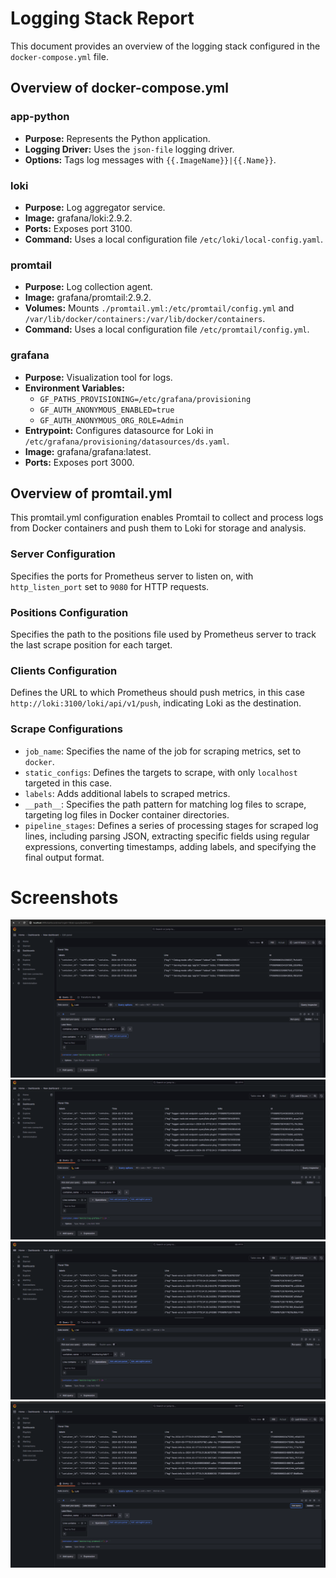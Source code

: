 # Logging Stack Report

This document provides an overview of the logging stack configured in the `docker-compose.yml` file.

## Overview of docker-compose.yml

### app-python

- **Purpose:** Represents the Python application.
- **Logging Driver:** Uses the `json-file` logging driver.
- **Options:** Tags log messages with `{{.ImageName}}|{{.Name}}`.

### loki

- **Purpose:** Log aggregator service.
- **Image:** grafana/loki:2.9.2.
- **Ports:** Exposes port 3100.
- **Command:** Uses a local configuration file `/etc/loki/local-config.yaml`.

### promtail

- **Purpose:** Log collection agent.
- **Image:** grafana/promtail:2.9.2.
- **Volumes:** Mounts `./promtail.yml:/etc/promtail/config.yml` and `/var/lib/docker/containers:/var/lib/docker/containers`.
- **Command:** Uses a local configuration file `/etc/promtail/config.yml`.

### grafana

- **Purpose:** Visualization tool for logs.
- **Environment Variables:** 
  - `GF_PATHS_PROVISIONING=/etc/grafana/provisioning`
  - `GF_AUTH_ANONYMOUS_ENABLED=true`
  - `GF_AUTH_ANONYMOUS_ORG_ROLE=Admin`
- **Entrypoint:** Configures datasource for Loki in `/etc/grafana/provisioning/datasources/ds.yaml`.
- **Image:** grafana/grafana:latest.
- **Ports:** Exposes port 3000.

## Overview of promtail.yml

This promtail.yml configuration enables Promtail to collect and process logs from Docker containers and push them to Loki for storage and analysis.

### Server Configuration
Specifies the ports for Prometheus server to listen on, with `http_listen_port` set to `9080` for HTTP requests.

### Positions Configuration
Specifies the path to the positions file used by Prometheus server to track the last scrape position for each target.

### Clients Configuration
Defines the URL to which Prometheus should push metrics, in this case `http://loki:3100/loki/api/v1/push`, indicating Loki as the destination.

### Scrape Configurations
- `job_name`: Specifies the name of the job for scraping metrics, set to `docker`.
- `static_configs`: Defines the targets to scrape, with only `localhost` targeted in this case.
- `labels`: Adds additional labels to scraped metrics.
- `__path__`: Specifies the path pattern for matching log files to scrape, targeting log files in Docker container directories.
- `pipeline_stages`: Defines a series of processing stages for scraped log lines, including parsing JSON, extracting specific fields using regular expressions, converting timestamps, adding labels, and specifying the final output format.

# Screenshots

![app_python](./images/app_python.png)
![grafana](./images/grafana.png)
![loki](./images/loki.png)
![promtail](./images/promtail.png)


